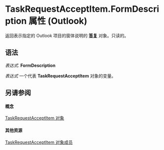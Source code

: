 
# TaskRequestAcceptItem.FormDescription 属性 (Outlook)

返回表示指定的 Outlook 项目的窗体说明的 **[答复](c88f92c4-4cac-84b3-6118-1150d42d7cff.md)** 对象。只读的。


## 语法

 _表达式_. **FormDescription**

 _表达式_ 一个代表 **TaskRequestAcceptItem** 对象的变量。


## 另请参阅


#### 概念


[TaskRequestAcceptItem 对象](a2905f72-0a67-b07d-7f85-84fe4de17c25.md)
#### 其他资源


[TaskRequestAcceptItem 对象成员](fe91c4cc-f505-11d8-0d0a-84fc4d355651.md)